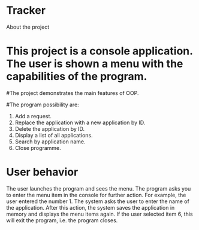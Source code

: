 # Tracker

  About the project
 
 # This project is a console application. The user is shown a menu with the capabilities of the program.
 #The project demonstrates the main features of OOP.
 
#The program possibility are:
 
  1. Add a request. 
  2. Replace the application with a new application by ID. 
  3. Delete the application by ID. 
  4. Display a list of all applications. 
  5. Search by application name.  
  6. Close programme.
 
   # User behavior
 
 The user launches the program and sees the menu. The program asks you to enter the menu item in the console for further action. 
 For example, the user entered the number 1. The system asks the user to enter the name of the application. After this action, 
 the system saves the application in memory and displays the menu items again. 
 If the user selected item 6, this will exit the program, i.e. the program closes.